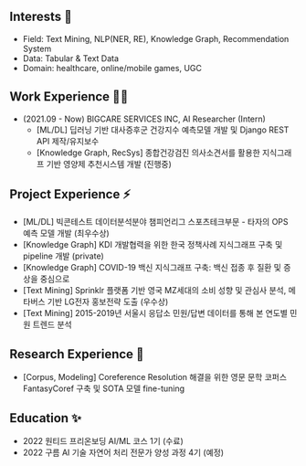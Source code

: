 ## Interests 👀
- Field: Text Mining, NLP(NER, RE), Knowledge Graph, Recommendation System
- Data: Tabular & Text Data
- Domain: healthcare, online/mobile games, UGC

## Work Experience 🤹‍♀️
- (2021.09 - Now) BIGCARE SERVICES INC, AI Researcher (Intern)
  - [ML/DL] 딥러닝 기반 대사증후군 건강지수 예측모델 개발 및 Django REST API 제작/유지보수
  - [Knowledge Graph, RecSys] 종합건강검진 의사소견서를 활용한 지식그래프 기반 영양제 추천시스템 개발 (진행중)

## Project Experience ⚡
- [ML/DL] 빅콘테스트 데이터분석분야 챔피언리그 스포츠테크부문 - 타자의 OPS 예측 모델 개발 (최우수상)
- [Knowledge Graph] KDI 개발협력을 위한 한국 정책사례 지식그래프 구축 및 pipeline 개발 (private)
- [Knowledge Graph] COVID-19 백신 지식그래프 구축: 백신 접종 후 질환 및 증상을 중심으로
- [Text Mining] Sprinklr 플랫폼 기반 영국 MZ세대의 소비 성향 및 관심사 분석, 메타버스 기반 LG전자 홍보전략 도출 (우수상)
- [Text Mining] 2015-2019년 서울시 응답소 민원/답변 데이터를 통해 본 연도별 민원 트렌드 분석

## Research Experience :book:
- [Corpus, Modeling] Coreference Resolution 해결을 위한 영문 문학 코퍼스 FantasyCoref 구축 및 SOTA 모델 fine-tuning

## Education :sparkles:
- 2022 원티드 프리온보딩 AI/ML 코스 1기 (수료)
- 2022 구름 AI 기술 자연어 처리 전문가 양성 과정 4기 (예정)
